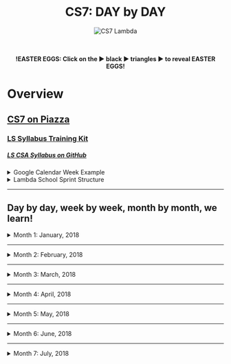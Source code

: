 <div align="center">
  <h1>CS7: DAY by DAY</h1>
  <img src="https://raw.githubusercontent.com/mixelpixel/LambdaSchoolTA/master/art/cs7lambda.png" alt="CS7 Lambda" height="200px" width="200px">
  <br><br><br>
  <p><b>!EASTER EGGS: Click on the ▶︎ black ▶︎ triangles ▶︎ to reveal EASTER EGGS!</b></p>
</div>

# Overview
## [CS7 on Piazza](https://piazza.com/class/jc6vhnh8mdl5pw)
### [LS Syllabus Training Kit](http://ls-training-kit.netlify.com/cs-master)
##### [LS CSA Syllabus on GitHub](https://github.com/LambdaSchool/LambdaCSA-Syllabus)

<details>
  <summary>Google Calendar Week Example</summary><p>

  - The CS7 Calendar is available on Google Calendars per invite.

  ![CS& Google Calendar](art/google-calendar.png)

  </p>
</details>

<details>
  <summary>Lambda School Sprint Structure</summary><p>

  - [Lambda School Sprint Structure](https://docs.google.com/spreadsheets/d/1m83sq7Td5jpJ0XQUTwN7dJKhBHvIUppyHGIQ58pVQl4/edit?usp=sharing)

  ![Lambda School Sprint Structure](art/weeklySchedule.png)

  </p>
</details>

***

## Day by day, week by week, month by month, we learn!

<details><summary>Month 1: January, 2018</summary><p>

<details><summary>Prior to my starting mid-Week 3</summary><p>

##### THIS LIST IS JUST AN EDUCATED GUESS RIGHT NOW

### Pre-Coursework
- https://github.com/LambdaSchool/Precourse (PR review???)
- https://github.com/LambdaSchool/Pre-Course-Git-Fu - Is this still issued to students?
***
### Week 1: Jan. 8 - 12
### JavaScript I - IV
- https://github.com/LambdaSchool/JavaScript-I-Mini
- https://github.com/LambdaSchool/JavaScript-I
- https://github.com/LambdaSchool/JavaScript-II-Mini
- https://github.com/LambdaSchool/JavaScript-II
- https://github.com/LambdaSchool/Sprint-Challenge--JavaScript
***
### Week 2: Jan. 16 - 19 (1/15: MLK Jr.)
### Data Structures
- https://github.com/LambdaSchool/Data-Structures-I
- https://github.com/LambdaSchool/LS-Data-Structures-I-Solution (PR review???)
- https://github.com/LambdaSchool/Data-Structures-II
- https://github.com/LambdaSchool/LS-Data-Structures-II-Solution (PR review???)
- https://github.com/LambdaSchool/Sprint-Challenge--Data-Structures
***
#### Code Challenges 1 through 10
1. [reverseString](https://piazza.com/class/jc6vhnh8mdl5pw?cid=10)
2. longestString
3. [reverseCase](https://piazza.com/class/jc6vhnh8mdl5pw?cid=14)
4. [reverseNumber](https://piazza.com/class/jc6vhnh8mdl5pw?cid=20)
5. [moneyFormat](https://piazza.com/class/jc6vhnh8mdl5pw?cid=24)
6. [stringToCamelCase](https://piazza.com/class/jc6vhnh8mdl5pw?cid=28)
7. evenOccurences
8. [romanNumerals](https://piazza.com/class/jc6vhnh8mdl5pw?cid=33)
9. [stringCompression](https://piazza.com/class/jc6vhnh8mdl5pw?cid=34)
10. collatzSequence

</p></details>

***

# Week 03: Jan. 22 - 26
## HTML/CSS and DOM Manipulation w/Ivan Mora
- https://github.com/LambdaSchool/HTML-CSS-mini
- https://github.com/LambdaSchool/LS-Web-Intro-I (???)
- https://github.com/LambdaSchool/DOM-JavaScript-mini
- https://github.com/LambdaSchool/DOM-JavaScript-mini-Solution (PR review???)
- https://github.com/LambdaSchool/Sprint-Challenge-DOM-Javascript
### Day 10: Mon, Jan. 22
#### [Code Challenge 8: Roman Numerals](https://youtu.be/Q5T0Spd69uA)
***
### Day 11: Tue, Jan. 23
#### [Code Challenge 9: String Compression](https://youtu.be/5B-3pOd7b2E)
***
### Day 12: Wed, Jan. 24
#### [Code Challenge 10: Collatz Sequence](NO_VIDEO_RECORDED)
#### [Introduction to DOM and manipulation with Vanilla JS - Lecture](https://youtu.be/X8Q1yD1wjig) w/Ivan Mora
#### [Introduction to DOM and manipulation with Vanilla JS - Q&A](https://youtu.be/iuzkSVRJEss) w/Ivan Mora
***
### Day 13: Thu, Jan. 25
#### [Code Challenge 11: Consecutive Strings](https://youtu.be/Ft_nfW8GKiQ) w/Patrick Kennedy

<details><summary>Consecutive Strings Solution</summary><p>

<img src="https://raw.githubusercontent.com/mixelpixel/LambdaSchoolTA/master/art/consolelog.png" height="200px" width="200px">

- https://piazza.com/class/jc6vhnh8mdl5pw?cid=40

```js
/*
  You are given an array of strings called arr and an integer k.
  Your task is to return the longest string consisting of k consecutive
  strings from the array.

  n being the length of the string array, if n = 0 or k > n or k <= 0 return "".
 */

function longestConsecutive(arr, k) {
  // n being the length of the string array, if n = 0 or k > n or k <= 0 return "".
  // n = arr.length
  if (arr.length === 0 || arr.length < k || k <= 0) return '';

  // return the longest string consisting of k consecutive strings from the array.
  return arr
    .map((value, index) => (
      arr.slice(index, index + k).join('')
      ))
    .reduce((longest, current) => (current.length > longest.length) ? current : longest);
}

// TEST SUITE - swEEt!
// console.log(longestConsecutive([], 1), "empty string")      // <--- '' - arr.length === 0
// console.log(longestConsecutive(["one"], 2), "empty string") // <--- '' - arr.length < k
// console.log(longestConsecutive(['something'], -1), "empty string")     // <--- '' - k <= 0

// const array = ['1', '22', '333', '55555', '4444', 'xx', '666666', 'ggg', 'q', 'kk'];
// console.log(array.length);      // <--- 10
// console.log(array.slice(3, 6)); // <--- [ '55555', '4444', 'xx' ]
// console.log(array.join(''));    // <--- 122333555554444xx666666gggqkk
// console.log(array.map((value, index) => (array.slice(index, index + 2).join('')))); // <--- ugly
// console.log(array.reduce((longest, current) => current.length > longest.length ? current : longest)); // <--- six sixes


// console.log(longestConsecutive(["zone", "abigail", "theta", "form", "libe", "zas"], 2)) // <--- "abigailtheta"
// console.log(longestConsecutive(["zone", "abigail", "theta", "antidisestablishmentarianism", "form", "libe", "zas"], 3)) // <--- abi theta anti
// console.log(longestConsecutive(["zone", "abigail", "theta", "antidisestablishmentarianism", "capybara", "form", "libe", "zas"], 3)) // <--- theta anti capy

/*
 RESOURCES: google search "MDN {method name}", W3 schools, Free Code Camp
 ARRAY METHODS
 SLICE: https://developer.mozilla.org/en-US/docs/Web/JavaScript/Reference/Global_Objects/Array/slice
 JOIN: https://developer.mozilla.org/en-US/docs/Web/JavaScript/Reference/Global_Objects/Array/join
 MAP: https://developer.mozilla.org/en-US/docs/Web/JavaScript/Reference/Global_Objects/Array/map
 REDUCE: https://developer.mozilla.org/en-US/docs/Web/JavaScript/Reference/Global_Objects/Array/Reduce
 ALSO GOOD: https://medium.freecodecamp.org/reduce-f47a7da511a9
 */
```

#### Truth Table: Inclusive Or
- If ANY one of the variables evaluates to `true`, then the entire proposition evaluates to `true`.
- There are three terms: `phi`, `psi` & `fry`.
- Each term has two possible states: `true` or `false`.
- The total number of _possible_ combination of three terms which each have two possible states is...?
- Number of ***states*** (either true or false) raised to the power of the number of ***terms*** (phi, psi & fry), i.e. 2<sup>3</sup>, or (2 \* 2 \* 2), a.k.a. *eight*:

| # | phi | psi | fry | "phi inclusive_or psi inclusive_or fry" |
|:---|:---:|:---:|:---:|:---:|
| 1) | T | T | T | True |
| 2) | T | T | F | True |
| 3) | T | F | T | True |
| 4) | T | F | F | True |
| 5) | F | T | T | True |
| 6) | F | T | F | True |
| 7) | F | F | T | True |
| 8) | F | F | F | False |

#### Exclusive Or (with only two terms)
- Just a quick explanation of the difference between exclusive and inclusive or logic.
- An _exclusive_ "or" operator evaluates to true when ONLY one of the terms (operands) is true.
- i.e. "I will have either a cheese burger, or pizza, but _not both_"

| Φ | Ψ | "Φ exclusive_or Ψ" |
|:---:|:---:|:---:|
| T | T | False |
| T | F | True |
| F | T | True |
| F | F | False |

</p></details>

#### [Introduction to DOM and manipulation with Vanilla JS - Q&A 2](https://youtu.be/qpI5z1DAiuY) w/Ivan Mora
#### [Introduction to DOM and manipulation with Vanilla JS - Q&A 3](https://youtu.be/7qi6vrzgyNE) w/Ivan Mora
***
### Day 14: Fri, Jan. 26
#### [Sprint Challenge](https://github.com/LambdaSchool/Sprint-Challenge-DOM-Javascript): DOM & Javascript
#### [Introduction to DOM and manipulation with Vanilla JS - Solution 1](VIDEO_RECORDED_NOT_POSTED) w/Ivan Mora
#### [Introduction to DOM and manipulation with Vanilla JS - Solution 2(Refactor)](https://youtu.be/LgFy3zAXK_o) w/Ivan Mora
### Sat, Jan. 27
#### [CS7 - Introduction to DOM and manipulation with Vanilla JS - Optional Review](https://youtu.be/xZfB890FWMw)


***


# Week 04: Jan. 29 - Feb. 2
## Responsive Design and CSS Pre-Processors w/Josh Knell
- https://github.com/lambdaschool/preprocessing-one
- https://github.com/LambdaSchool/Preprocessing-2
- https://github.com/LambdaSchool/responsive-web-design
- https://github.com/LambdaSchool/Sprint-Challenge--Responsive-Less
- https://codepen.io/joshlambda/pen/xYwoYe?editors=1100

##### Posted in Slack, Sunday prior: https://lambdaschoolstudents.slack.com/archives/C8ZM4HHD3/p1517169440000109

<details><summary>Setting up for LESS</summary><p>

> *Q: Why LESS and not SASS or another preprocessor?*
>
> A: Learning one will be almost identical to the other but SASS compiles on Ruby and to install Ruby for PC and MAC would have been an unwanted side effect for teaching.  You will find that the time spent in LESS will prepare you for any pre processor.
>
> *Q: I have node installed, but when I try to install LESS or run any commands I get an error: *

```bash
npm ERR! Error: EACCES: permission denied, access '/usr/local/lib/node_modules'
```

> A: This is because of where your files for the node modules on your computer are stored.  The quick fix is to simply run "sudo" in front of your commands to override the permission error.
>
> Example:

```bash
$ sudo npm install -g less
```

> This command, known as "super user do" will grant the correct permissions after you enter a password.
>
> For a more permanent fix, you can follow this guide on the npm website:
>
> https://docs.npmjs.com/getting-started/fixing-npm-permissions
>
> *Q: The pre course video talks about using jet brains IDE to further optimize my LESS build but I don't have that IDE.  What gives?*
>
> A:  Don't worry about the IDE.  That was just a helpful tip and trick.  We will be going over every detail in our guided demo.  Just get LESS installed and attempt to write a few lines of LESS so you're familiar with it.  Don't stress!

</p></details>

##### Day 1 - Preprocessors Intro
- Required: https://htmlmag.com/article/an-introduction-to-css-preprocessors-sass-less-stylus
- Documentation: http://lesscss.org/3.x/
- Install video (my version will be coming soon): https://www.youtube.com/watch?v=YQYJUeokqOY
##### Day 2 - Preprocessors Advanced
- *Read this first:* https://www.sitepoint.com/a-comprehensive-introduction-to-less-mixins/
- *After you have a decent handle on them, go try them out on your own!*
- Here are some examples to get your started:
- https://css-tricks.com/snippets/css/useful-css3-less-mixins/
- I looked for a *super short and succinct* video on LESS and this is a great review in practice:
- https://www.youtube.com/watch?v=EU1sUpPGIb4
##### Day 3 - Responsive Web Design Intro
- Reading and watching for tomorrow's Responsive Web Design (RWD) Intro
- Responsive web design tutorial - really well done: https://www.youtube.com/watch?v=BIz02qY5BRA
- W3 Schools! Seriously, good intro here :wink: https://www.w3schools.com/css/css_rwd_intro.asp
- Optional reading (recommended if you really like design): https://www.smashingmagazine.com/2017/11/comprehensive-guide-web-design/
##### Day 4 - Responsive Web Design Advanced
- Get familiar with em, rem, and px!   https://engageinteractive.co.uk/blog/em-vs-rem-vs-px
- Optional extended reading on units: https://benfrain.com/just-use-pixels/ (edited)
- Percent based Layouts: https://youtu.be/epa5QFFpGHI
- Exercise 1: https://codepen.io/bigknell/pen/eVNoVp?editors=1100
- Exercise 2: https://codepen.io/bigknell/pen/qxdgYJ?editors=1100
- ALSO:
- https://www.smashingmagazine.com/2017/11/comprehensive-guide-web-design/
- https://developer.mozilla.org/en-US/docs/Web/CSS/flex-basis
- http://jonibologna.com/flexbox-cheatsheet/
- Bootstrap example: https://codepen.io/bigknell/pen/QQbzjz?editors=1010

***

### Day 15: Mon, Jan. 29
#### [Code Challenge 12: Sum of Digits](https://youtu.be/udMpY37k7ng) w/Patrick Kennedy

<details><summary>Sum Of Digits Solutions</summary><p>

```js
/*
 * Sum Of Digits
 * Write a function called sumOfDigits that given a positive integer, returns the sum of its digits.
 * Assume all numbers will be positive.
 *
 * Input: 23  >>>function>>> Output: 5
 * Input: 496 >>>function>>> Output: 19
*/

// SOLUTION 1 - everyone loves for loops!
function sumOfDigits (num) {
  const integerStrings = ('' + num).split(''); // does the same thing as the next line
  // const integerStrings = String(num).split(''); // I find this reads better
  console.log(typeof(integerStrings)) // <--- 'object' (JA arrays are objects - Everything Is Objects!!!)

  const len = integerStrings.length;
  console.log(integerStrings);        // <--- should return an array of strings

  // declaring variables to be used in the for loop
  let i = 0,
    sum = 0;

  // For-Loop Love!
  for (i; i < len; i++) {
    sum += Number(integerStrings[i]); // <--- turns the strings into type: integers
    console.log(sum);                 // <--- sum of adding up all ints in the array of ints
  }

  return sum;
}

// SOLUTION 2 - using map() and reduce()
function sumOfDigits (num) {
  const stringIntegers = String(num).split('');
  console.log(`strInts.len: ${stringIntegers.length} & the strInts ${stringIntegers} are: ${typeof(stringIntegers[0])}`);

  const integers = stringIntegers.map(num => Number(num));
  console.log(`integers: ${integers} are: ${typeof(integers[0])}`);

  const sum = integers.reduce((sum, n) => sum + n, 0);
  return sum;
}

// CS1 MODEL SOLUTION - w/dot chaining
function sumOfDigits(num) {
  const digits = (String(num)).split('')
    .map(num => parseInt(num))
    .reduce((sum, n) => sum + n);
  return digits;
}

// MODEL SOLUTION - just return it!
function sumOfDigits(num) {
  return (String(num)).split('')
    .map(num => parseInt(num))
    .reduce((sum, n) => sum + n);
}

/* eslint no-console: 0 */
// TEST SUITE
const x = 12345;
console.log(sumOfDigits(x));           // ~~~> 15
console.log(sumOfDigits(23));          // ~~~> 5
console.log(sumOfDigits(496));         // ~~~> 19
console.log(typeof(sumOfDigits(496))); // ~~~> number
console.log(typeof(Number(x)));        // <--- number
console.log(typeof(String(x)));        // <--- string
console.log(typeof(parseInt(x)));      // <--- number
console.log(String(x).split(''));      // <--- [ '1', '2', '3', '4', '5' ]
```

</p></details>

#### [CSS Preprocessor Intro](https://youtu.be/YlYTye2UOzg) w/Josh Knell
#### [CSS Preprocessor Intro Q&A](https://youtu.be/5uffIhKvPUo) w/Josh Knell
***
### Day 16: Tue, Jan. 30
#### [Code Challenge 13: Common Elements](https://youtu.be/somn1VHvFCc) w/Satish Vattikuti
#### [CSS Preprocessor 2](https://youtu.be/GwIEh4R8AUY) w/Josh Knell
#### [CSS Preprocessor 2 Q&A](https://youtu.be/shXMYNQtg48) w/Josh Knell
***
### Day 17: Wed, Jan. 31
#### [Code Challenge 14: Bubble Sort](https://youtu.be/mHSBT-yVAx0) w/Satish Vattikuti
#### [Responsive Web Design: Guided Demo](https://youtu.be/jnI2m_9YQio) w/Josh Knell
#### [Responsive Web Design: Q&A](https://youtu.be/Q8lftdFxLTg) w/Josh Knell
***
### Day 18: Thu, Feb. 1
#### [Code Challenge 15: Sort Strings](https://youtu.be/kNyaYGp2enY) w/Satish Vattikuti
#### [Responsive Web Design - Percent Based Layout](https://youtu.be/epa5QFFpGHI) w/Josh Knell
#### [Responsive Web Design II: Guided Demo](https://youtu.be/XDO7yc7aAFc) w/Josh Knell
#### [Responsive Web Design II: Q&A](https://youtu.be/29colSG9nxg) w/Josh Knell
***
### Day 19: Fri, Feb. 2
#### [Sprint Challenge Repository on GitHub](https://github.com/LambdaSchool/Sprint-Challenge--Responsive-Less): Responsive LESS
#### [Brown Bag: CS2 Capstone Demo](https://youtu.be/ArzxiheN1_c) w/CS2
#### [Responsive Web & LESS Sprint Challenge Solution](https://youtu.be/lTx5muhNJRg) w/Josh Knell
#### [Intro to Slack command: `/question`](https://youtu.be/sFWZ5dGQebI) w/Patrick Kennedy

</p></details>


***


<details><summary>Month 2: February, 2018</summary><p>

# Week 05: Mon. Feb 5 - 9
## React 1 w/Luis Hernandez
- [React I Pre-Class Video](https://youtu.be/Ty9DTVIaATY) w/Sean Chen 46 min
- https://reactjs.org/docs/thinking-in-react.html
### Week 05 assignments
- https://github.com/LambdaSchool/React-I-Mini-Sprint
- https://github.com/LambdaSchool/React-I
- https://github.com/LambdaSchool/React-II
- https://github.com/LambdaSchool/Sprint-Challenge---React

### Day 20: Mon, Feb. 5
#### [Code Challenge 16: To Binary String](https://youtu.be/zxdU1Fsctko) w/Patrick Kennedy
- solution: https://piazza.com/class/jc6vhnh8mdl5pw?cid=67
#### [Guided Demo Part 1 - First steps with React and create-react-app](https://youtu.be/7JCUqSMlh_U) w/Luis Hernandez
#### [Git windows installation adding Unix tools to Command Prompt](https://youtu.be/WydxMKxsrWk) w/Luis Hernandez
#### [Q and A, class components and introduction to state](https://youtu.be/9Gt5M2tacoM) w/Luis Hernandez
***
### Day 21: Tue, Feb. 6
#### [Code Challenge 17: Prime List](https://youtu.be/S-rgjmPfyD4) w/Satish Vattikuti
#### [Guided Demo Part 2 - Add and Remove examples](https://youtu.be/5NCAA5rZlws) w/Luis Hernandez
#### [Q and A Part 2 - review of core concepts and relative path navigation](https://youtu.be/cJ9aKBC0NNg) w/Luis Hernandez
***
### Day 22: Wed, Feb. 7
#### [Code Challenge 18: Days Between](VIDEO_RECORDED_NOT_POSTED) w/Manisha Lal
#### [Guided Demo Part 3 - Styling React Components](https://youtu.be/ZxP6WMnJx_U) w/Luis Hernandez
#### [How to create a GitHub repository and connect it to an application built with create-react-app](https://youtu.be/-S6QuT-rJSU) w/Luis Hernandez
#### [Q and A Part 3](https://youtu.be/UpCKoUL7Mk8) w/Luis Hernandez
***
### Day 23: Thu, Feb. 8
#### [Code Challenge 19: Expanded Numbers](VIDEO_RECORDED_NOT_POSTED) w/Tyge Johnson
#### [Guided Demo Part 4 - PropTypes, defaultProps and Lifecyle hooks](https://youtu.be/SoCpqurJZHQ) w/Luis Hernandez
#### [Q and A Part 4 - Review from Scratch](https://youtu.be/5HXrNoYRfyA) w/Luis Hernandez
***
### Day 24: Fri, Feb. 9
#### [Sprint Challenge Repository on GitHub](https://github.com/LambdaSchool/Sprint-Challenge---React): React
#### [Brown Bag](https://youtu.be/Dc5aZB28nfY) w/Adam Nash: Personal Finance for Engineers
- https://www.slideshare.net/adamnash/personal-finance-for-engineers-lambda-school-2018/
#### [Sprint Challenge Review](https://youtu.be/LlcSC9Oax9I) w/Luis Hernandez


***


# Week 06: Feb. 12 - 16
## React 2 w/???
### Week 06 assignments
- GitHub Repositories
### Day 25: Mon, Feb. 12
#### [Code Challenge ##: CODE_CHALLENGE](VIDEO_RECORDED_NOT_POSTED) w/SPEAKER
#### [LECTURE](VIDEO_RECORDED_NOT_POSTED) w/SPEAKER
#### [LECTURE](VIDEO_RECORDED_NOT_POSTED) w/SPEAKER
***
### Day 26: Tue, Feb. 13
#### [Code Challenge ##: CODE_CHALLENGE](VIDEO_RECORDED_NOT_POSTED) w/SPEAKER
#### [LECTURE](VIDEO_RECORDED_NOT_POSTED) w/SPEAKER
#### [LECTURE](VIDEO_RECORDED_NOT_POSTED) w/SPEAKER
***
### Day 27: Wed, Feb. 14
#### [Code Challenge ##: CODE_CHALLENGE](VIDEO_RECORDED_NOT_POSTED) w/SPEAKER
#### [LECTURE](VIDEO_RECORDED_NOT_POSTED) w/SPEAKER
#### [LECTURE](VIDEO_RECORDED_NOT_POSTED) w/SPEAKER
***
### Day 28: Thu, Feb. 15
#### [Code Challenge ##: CODE_CHALLENGE](VIDEO_RECORDED_NOT_POSTED) w/SPEAKER
#### [LECTURE](VIDEO_RECORDED_NOT_POSTED) w/SPEAKER
#### [LECTURE](VIDEO_RECORDED_NOT_POSTED) w/SPEAKER
***
### Day 29: Fri, Feb. 16
#### [Sprint Challenge Repository on GitHub](https://github.com/LambdaSchool/NEW_SPRINT_CHALLENGE) NEW_SPRINT_CHALLENGE
#### [Brown Bag](LINK) w/SPEAKER: TOPIC
#### [Sprint Challenge Review](VIDEO_RECORDED_NOT_POSTED) w/SPEAKER


***


# Week ##: Mon. ## - ##
## WEEKLY_SUBJECT
- GitHub Repositories
### Day ##: Mon, Mon. ##
#### [Code Challenge ##: CODE_CHALLENGE](VIDEO_RECORDED_NOT_POSTED) w/SPEAKER
#### [LECTURE](VIDEO_RECORDED_NOT_POSTED) w/SPEAKER
#### [LECTURE](VIDEO_RECORDED_NOT_POSTED) w/SPEAKER
***
### Day ##: Tue, Mon. ##
#### [Code Challenge ##: CODE_CHALLENGE](VIDEO_RECORDED_NOT_POSTED) w/SPEAKER
#### [LECTURE](VIDEO_RECORDED_NOT_POSTED) w/SPEAKER
#### [LECTURE](VIDEO_RECORDED_NOT_POSTED) w/SPEAKER
***
### Day ##: Wed, Mon. ##
#### [Code Challenge ##: CODE_CHALLENGE](VIDEO_RECORDED_NOT_POSTED) w/SPEAKER
#### [LECTURE](VIDEO_RECORDED_NOT_POSTED) w/SPEAKER
#### [LECTURE](VIDEO_RECORDED_NOT_POSTED) w/SPEAKER
***
### Day ##: Thu, Mon. ##
#### [Code Challenge ##: CODE_CHALLENGE](VIDEO_RECORDED_NOT_POSTED) w/SPEAKER
#### [LECTURE](VIDEO_RECORDED_NOT_POSTED) w/SPEAKER
#### [LECTURE](VIDEO_RECORDED_NOT_POSTED) w/SPEAKER
***
### Day ##: Fri, Mon. ##
#### [Sprint Challenge Repository on GitHub](https://github.com/LambdaSchool/NEW_SPRINT_CHALLENGE) NEW_SPRINT_CHALLENGE
#### [Brown Bag](LINK) w/SPEAKER: TOPIC
#### [Sprint Challenge Review](VIDEO_RECORDED_NOT_POSTED) w/SPEAKER


***


# Week ##: Mon. ## - ##
## WEEKLY_SUBJECT
- GitHub Repositories
### Day ##: Mon, Mon. ##
#### [Code Challenge ##: CODE_CHALLENGE](VIDEO_RECORDED_NOT_POSTED) w/SPEAKER
#### [LECTURE](VIDEO_RECORDED_NOT_POSTED) w/SPEAKER
#### [LECTURE](VIDEO_RECORDED_NOT_POSTED) w/SPEAKER
***
### Day ##: Tue, Mon. ##
#### [Code Challenge ##: CODE_CHALLENGE](VIDEO_RECORDED_NOT_POSTED) w/SPEAKER
#### [LECTURE](VIDEO_RECORDED_NOT_POSTED) w/SPEAKER
#### [LECTURE](VIDEO_RECORDED_NOT_POSTED) w/SPEAKER
***
### Day ##: Wed, Mon. ##
#### [Code Challenge ##: CODE_CHALLENGE](VIDEO_RECORDED_NOT_POSTED) w/SPEAKER
#### [LECTURE](VIDEO_RECORDED_NOT_POSTED) w/SPEAKER
#### [LECTURE](VIDEO_RECORDED_NOT_POSTED) w/SPEAKER
***
### Day ##: Thu, Mon. ##
#### [Code Challenge ##: CODE_CHALLENGE](VIDEO_RECORDED_NOT_POSTED) w/SPEAKER
#### [LECTURE](VIDEO_RECORDED_NOT_POSTED) w/SPEAKER
#### [LECTURE](VIDEO_RECORDED_NOT_POSTED) w/SPEAKER
***
### Day ##: Fri, Mon. ##
#### [Sprint Challenge Repository on GitHub](https://github.com/LambdaSchool/NEW_SPRINT_CHALLENGE) NEW_SPRINT_CHALLENGE
#### [Brown Bag](LINK) w/SPEAKER: TOPIC
#### [Sprint Challenge Review](VIDEO_RECORDED_NOT_POSTED) w/SPEAKER

</p></details>


***


<details><summary>Month 3: March, 2018</summary><p>

# Week ##: Mon. ## - ##
## WEEKLY_SUBJECT
- GitHub Repositories
### Day ##: Mon, Mon. ##
#### [Code Challenge ##: CODE_CHALLENGE](VIDEO_RECORDED_NOT_POSTED) w/SPEAKER
#### [LECTURE](VIDEO_RECORDED_NOT_POSTED) w/SPEAKER
#### [LECTURE](VIDEO_RECORDED_NOT_POSTED) w/SPEAKER
***
### Day ##: Tue, Mon. ##
#### [Code Challenge ##: CODE_CHALLENGE](VIDEO_RECORDED_NOT_POSTED) w/SPEAKER
#### [LECTURE](VIDEO_RECORDED_NOT_POSTED) w/SPEAKER
#### [LECTURE](VIDEO_RECORDED_NOT_POSTED) w/SPEAKER
***
### Day ##: Wed, Mon. ##
#### [Code Challenge ##: CODE_CHALLENGE](VIDEO_RECORDED_NOT_POSTED) w/SPEAKER
#### [LECTURE](VIDEO_RECORDED_NOT_POSTED) w/SPEAKER
#### [LECTURE](VIDEO_RECORDED_NOT_POSTED) w/SPEAKER
***
### Day ##: Thu, Mon. ##
#### [Code Challenge ##: CODE_CHALLENGE](VIDEO_RECORDED_NOT_POSTED) w/SPEAKER
#### [LECTURE](VIDEO_RECORDED_NOT_POSTED) w/SPEAKER
#### [LECTURE](VIDEO_RECORDED_NOT_POSTED) w/SPEAKER
***
### Day ##: Fri, Mon. ##
#### [Sprint Challenge Repository on GitHub](https://github.com/LambdaSchool/NEW_SPRINT_CHALLENGE) NEW_SPRINT_CHALLENGE
#### [Brown Bag](LINK) w/SPEAKER: TOPIC
#### [Sprint Challenge Review](VIDEO_RECORDED_NOT_POSTED) w/SPEAKER


***


# Week ##: Mon. ## - ##
## WEEKLY_SUBJECT
- GitHub Repositories
### Day ##: Mon, Mon. ##
#### [Code Challenge ##: CODE_CHALLENGE](VIDEO_RECORDED_NOT_POSTED) w/SPEAKER
#### [LECTURE](VIDEO_RECORDED_NOT_POSTED) w/SPEAKER
#### [LECTURE](VIDEO_RECORDED_NOT_POSTED) w/SPEAKER
***
### Day ##: Tue, Mon. ##
#### [Code Challenge ##: CODE_CHALLENGE](VIDEO_RECORDED_NOT_POSTED) w/SPEAKER
#### [LECTURE](VIDEO_RECORDED_NOT_POSTED) w/SPEAKER
#### [LECTURE](VIDEO_RECORDED_NOT_POSTED) w/SPEAKER
***
### Day ##: Wed, Mon. ##
#### [Code Challenge ##: CODE_CHALLENGE](VIDEO_RECORDED_NOT_POSTED) w/SPEAKER
#### [LECTURE](VIDEO_RECORDED_NOT_POSTED) w/SPEAKER
#### [LECTURE](VIDEO_RECORDED_NOT_POSTED) w/SPEAKER
***
### Day ##: Thu, Mon. ##
#### [Code Challenge ##: CODE_CHALLENGE](VIDEO_RECORDED_NOT_POSTED) w/SPEAKER
#### [LECTURE](VIDEO_RECORDED_NOT_POSTED) w/SPEAKER
#### [LECTURE](VIDEO_RECORDED_NOT_POSTED) w/SPEAKER
***
### Day ##: Fri, Mon. ##
#### [Sprint Challenge Repository on GitHub](https://github.com/LambdaSchool/NEW_SPRINT_CHALLENGE) NEW_SPRINT_CHALLENGE
#### [Brown Bag](LINK) w/SPEAKER: TOPIC
#### [Sprint Challenge Review](VIDEO_RECORDED_NOT_POSTED) w/SPEAKER


***


# Week ##: Mon. ## - ##
## WEEKLY_SUBJECT
- GitHub Repositories
### Day ##: Mon, Mon. ##
#### [Code Challenge ##: CODE_CHALLENGE](VIDEO_RECORDED_NOT_POSTED) w/SPEAKER
#### [LECTURE](VIDEO_RECORDED_NOT_POSTED) w/SPEAKER
#### [LECTURE](VIDEO_RECORDED_NOT_POSTED) w/SPEAKER
***
### Day ##: Tue, Mon. ##
#### [Code Challenge ##: CODE_CHALLENGE](VIDEO_RECORDED_NOT_POSTED) w/SPEAKER
#### [LECTURE](VIDEO_RECORDED_NOT_POSTED) w/SPEAKER
#### [LECTURE](VIDEO_RECORDED_NOT_POSTED) w/SPEAKER
***
### Day ##: Wed, Mon. ##
#### [Code Challenge ##: CODE_CHALLENGE](VIDEO_RECORDED_NOT_POSTED) w/SPEAKER
#### [LECTURE](VIDEO_RECORDED_NOT_POSTED) w/SPEAKER
#### [LECTURE](VIDEO_RECORDED_NOT_POSTED) w/SPEAKER
***
### Day ##: Thu, Mon. ##
#### [Code Challenge ##: CODE_CHALLENGE](VIDEO_RECORDED_NOT_POSTED) w/SPEAKER
#### [LECTURE](VIDEO_RECORDED_NOT_POSTED) w/SPEAKER
#### [LECTURE](VIDEO_RECORDED_NOT_POSTED) w/SPEAKER
***
### Day ##: Fri, Mon. ##
#### [Sprint Challenge Repository on GitHub](https://github.com/LambdaSchool/NEW_SPRINT_CHALLENGE) NEW_SPRINT_CHALLENGE
#### [Brown Bag](LINK) w/SPEAKER: TOPIC
#### [Sprint Challenge Review](VIDEO_RECORDED_NOT_POSTED) w/SPEAKER


***


# Week ##: Mon. ## - ##
## WEEKLY_SUBJECT
- GitHub Repositories
### Day ##: Mon, Mon. ##
#### [Code Challenge ##: CODE_CHALLENGE](VIDEO_RECORDED_NOT_POSTED) w/SPEAKER
#### [LECTURE](VIDEO_RECORDED_NOT_POSTED) w/SPEAKER
#### [LECTURE](VIDEO_RECORDED_NOT_POSTED) w/SPEAKER
***
### Day ##: Tue, Mon. ##
#### [Code Challenge ##: CODE_CHALLENGE](VIDEO_RECORDED_NOT_POSTED) w/SPEAKER
#### [LECTURE](VIDEO_RECORDED_NOT_POSTED) w/SPEAKER
#### [LECTURE](VIDEO_RECORDED_NOT_POSTED) w/SPEAKER
***
### Day ##: Wed, Mon. ##
#### [Code Challenge ##: CODE_CHALLENGE](VIDEO_RECORDED_NOT_POSTED) w/SPEAKER
#### [LECTURE](VIDEO_RECORDED_NOT_POSTED) w/SPEAKER
#### [LECTURE](VIDEO_RECORDED_NOT_POSTED) w/SPEAKER
***
### Day ##: Thu, Mon. ##
#### [Code Challenge ##: CODE_CHALLENGE](VIDEO_RECORDED_NOT_POSTED) w/SPEAKER
#### [LECTURE](VIDEO_RECORDED_NOT_POSTED) w/SPEAKER
#### [LECTURE](VIDEO_RECORDED_NOT_POSTED) w/SPEAKER
***
### Day ##: Fri, Mon. ##
#### [Sprint Challenge Repository on GitHub](https://github.com/LambdaSchool/NEW_SPRINT_CHALLENGE) NEW_SPRINT_CHALLENGE
#### [Brown Bag](LINK) w/SPEAKER: TOPIC
#### [Sprint Challenge Review](VIDEO_RECORDED_NOT_POSTED) w/SPEAKER

</p></details>

***

<details><summary>Month 4: April, 2018</summary><p>

# Week ##: Mon. ## - ##
## WEEKLY_SUBJECT
- GitHub Repositories
### Day ##: Mon, Mon. ##
#### [Code Challenge ##: CODE_CHALLENGE](VIDEO_RECORDED_NOT_POSTED) w/SPEAKER
#### [LECTURE](VIDEO_RECORDED_NOT_POSTED) w/SPEAKER
#### [LECTURE](VIDEO_RECORDED_NOT_POSTED) w/SPEAKER
***
### Day ##: Tue, Mon. ##
#### [Code Challenge ##: CODE_CHALLENGE](VIDEO_RECORDED_NOT_POSTED) w/SPEAKER
#### [LECTURE](VIDEO_RECORDED_NOT_POSTED) w/SPEAKER
#### [LECTURE](VIDEO_RECORDED_NOT_POSTED) w/SPEAKER
***
### Day ##: Wed, Mon. ##
#### [Code Challenge ##: CODE_CHALLENGE](VIDEO_RECORDED_NOT_POSTED) w/SPEAKER
#### [LECTURE](VIDEO_RECORDED_NOT_POSTED) w/SPEAKER
#### [LECTURE](VIDEO_RECORDED_NOT_POSTED) w/SPEAKER
***
### Day ##: Thu, Mon. ##
#### [Code Challenge ##: CODE_CHALLENGE](VIDEO_RECORDED_NOT_POSTED) w/SPEAKER
#### [LECTURE](VIDEO_RECORDED_NOT_POSTED) w/SPEAKER
#### [LECTURE](VIDEO_RECORDED_NOT_POSTED) w/SPEAKER
***
### Day ##: Fri, Mon. ##
#### [Sprint Challenge Repository on GitHub](https://github.com/LambdaSchool/NEW_SPRINT_CHALLENGE) NEW_SPRINT_CHALLENGE
#### [Brown Bag](LINK) w/SPEAKER: TOPIC
#### [Sprint Challenge Review](VIDEO_RECORDED_NOT_POSTED) w/SPEAKER


***


# Week ##: Mon. ## - ##
## WEEKLY_SUBJECT
- GitHub Repositories
### Day ##: Mon, Mon. ##
#### [Code Challenge ##: CODE_CHALLENGE](VIDEO_RECORDED_NOT_POSTED) w/SPEAKER
#### [LECTURE](VIDEO_RECORDED_NOT_POSTED) w/SPEAKER
#### [LECTURE](VIDEO_RECORDED_NOT_POSTED) w/SPEAKER
***
### Day ##: Tue, Mon. ##
#### [Code Challenge ##: CODE_CHALLENGE](VIDEO_RECORDED_NOT_POSTED) w/SPEAKER
#### [LECTURE](VIDEO_RECORDED_NOT_POSTED) w/SPEAKER
#### [LECTURE](VIDEO_RECORDED_NOT_POSTED) w/SPEAKER
***
### Day ##: Wed, Mon. ##
#### [Code Challenge ##: CODE_CHALLENGE](VIDEO_RECORDED_NOT_POSTED) w/SPEAKER
#### [LECTURE](VIDEO_RECORDED_NOT_POSTED) w/SPEAKER
#### [LECTURE](VIDEO_RECORDED_NOT_POSTED) w/SPEAKER
***
### Day ##: Thu, Mon. ##
#### [Code Challenge ##: CODE_CHALLENGE](VIDEO_RECORDED_NOT_POSTED) w/SPEAKER
#### [LECTURE](VIDEO_RECORDED_NOT_POSTED) w/SPEAKER
#### [LECTURE](VIDEO_RECORDED_NOT_POSTED) w/SPEAKER
***
### Day ##: Fri, Mon. ##
#### [Sprint Challenge Repository on GitHub](https://github.com/LambdaSchool/NEW_SPRINT_CHALLENGE) NEW_SPRINT_CHALLENGE
#### [Brown Bag](LINK) w/SPEAKER: TOPIC
#### [Sprint Challenge Review](VIDEO_RECORDED_NOT_POSTED) w/SPEAKER


***


# Week ##: Mon. ## - ##
## WEEKLY_SUBJECT
- GitHub Repositories
### Day ##: Mon, Mon. ##
#### [Code Challenge ##: CODE_CHALLENGE](VIDEO_RECORDED_NOT_POSTED) w/SPEAKER
#### [LECTURE](VIDEO_RECORDED_NOT_POSTED) w/SPEAKER
#### [LECTURE](VIDEO_RECORDED_NOT_POSTED) w/SPEAKER
***
### Day ##: Tue, Mon. ##
#### [Code Challenge ##: CODE_CHALLENGE](VIDEO_RECORDED_NOT_POSTED) w/SPEAKER
#### [LECTURE](VIDEO_RECORDED_NOT_POSTED) w/SPEAKER
#### [LECTURE](VIDEO_RECORDED_NOT_POSTED) w/SPEAKER
***
### Day ##: Wed, Mon. ##
#### [Code Challenge ##: CODE_CHALLENGE](VIDEO_RECORDED_NOT_POSTED) w/SPEAKER
#### [LECTURE](VIDEO_RECORDED_NOT_POSTED) w/SPEAKER
#### [LECTURE](VIDEO_RECORDED_NOT_POSTED) w/SPEAKER
***
### Day ##: Thu, Mon. ##
#### [Code Challenge ##: CODE_CHALLENGE](VIDEO_RECORDED_NOT_POSTED) w/SPEAKER
#### [LECTURE](VIDEO_RECORDED_NOT_POSTED) w/SPEAKER
#### [LECTURE](VIDEO_RECORDED_NOT_POSTED) w/SPEAKER
***
### Day ##: Fri, Mon. ##
#### [Sprint Challenge Repository on GitHub](https://github.com/LambdaSchool/NEW_SPRINT_CHALLENGE) NEW_SPRINT_CHALLENGE
#### [Brown Bag](LINK) w/SPEAKER: TOPIC
#### [Sprint Challenge Review](VIDEO_RECORDED_NOT_POSTED) w/SPEAKER


***


# Week ##: Mon. ## - ##
## WEEKLY_SUBJECT
- GitHub Repositories
### Day ##: Mon, Mon. ##
#### [Code Challenge ##: CODE_CHALLENGE](VIDEO_RECORDED_NOT_POSTED) w/SPEAKER
#### [LECTURE](VIDEO_RECORDED_NOT_POSTED) w/SPEAKER
#### [LECTURE](VIDEO_RECORDED_NOT_POSTED) w/SPEAKER
***
### Day ##: Tue, Mon. ##
#### [Code Challenge ##: CODE_CHALLENGE](VIDEO_RECORDED_NOT_POSTED) w/SPEAKER
#### [LECTURE](VIDEO_RECORDED_NOT_POSTED) w/SPEAKER
#### [LECTURE](VIDEO_RECORDED_NOT_POSTED) w/SPEAKER
***
### Day ##: Wed, Mon. ##
#### [Code Challenge ##: CODE_CHALLENGE](VIDEO_RECORDED_NOT_POSTED) w/SPEAKER
#### [LECTURE](VIDEO_RECORDED_NOT_POSTED) w/SPEAKER
#### [LECTURE](VIDEO_RECORDED_NOT_POSTED) w/SPEAKER
***
### Day ##: Thu, Mon. ##
#### [Code Challenge ##: CODE_CHALLENGE](VIDEO_RECORDED_NOT_POSTED) w/SPEAKER
#### [LECTURE](VIDEO_RECORDED_NOT_POSTED) w/SPEAKER
#### [LECTURE](VIDEO_RECORDED_NOT_POSTED) w/SPEAKER
***
### Day ##: Fri, Mon. ##
#### [Sprint Challenge Repository on GitHub](https://github.com/LambdaSchool/NEW_SPRINT_CHALLENGE) NEW_SPRINT_CHALLENGE
#### [Brown Bag](LINK) w/SPEAKER: TOPIC
#### [Sprint Challenge Review](VIDEO_RECORDED_NOT_POSTED) w/SPEAKER

</p></details>

***

<details><summary>Month 5: May, 2018</summary><p>

# Week ##: Mon. ## - ##
## WEEKLY_SUBJECT
- GitHub Repositories
### Day ##: Mon, Mon. ##
#### [Code Challenge ##: CODE_CHALLENGE](VIDEO_RECORDED_NOT_POSTED) w/SPEAKER
#### [LECTURE](VIDEO_RECORDED_NOT_POSTED) w/SPEAKER
#### [LECTURE](VIDEO_RECORDED_NOT_POSTED) w/SPEAKER
***
### Day ##: Tue, Mon. ##
#### [Code Challenge ##: CODE_CHALLENGE](VIDEO_RECORDED_NOT_POSTED) w/SPEAKER
#### [LECTURE](VIDEO_RECORDED_NOT_POSTED) w/SPEAKER
#### [LECTURE](VIDEO_RECORDED_NOT_POSTED) w/SPEAKER
***
### Day ##: Wed, Mon. ##
#### [Code Challenge ##: CODE_CHALLENGE](VIDEO_RECORDED_NOT_POSTED) w/SPEAKER
#### [LECTURE](VIDEO_RECORDED_NOT_POSTED) w/SPEAKER
#### [LECTURE](VIDEO_RECORDED_NOT_POSTED) w/SPEAKER
***
### Day ##: Thu, Mon. ##
#### [Code Challenge ##: CODE_CHALLENGE](VIDEO_RECORDED_NOT_POSTED) w/SPEAKER
#### [LECTURE](VIDEO_RECORDED_NOT_POSTED) w/SPEAKER
#### [LECTURE](VIDEO_RECORDED_NOT_POSTED) w/SPEAKER
***
### Day ##: Fri, Mon. ##
#### [Sprint Challenge Repository on GitHub](https://github.com/LambdaSchool/NEW_SPRINT_CHALLENGE) NEW_SPRINT_CHALLENGE
#### [Brown Bag](LINK) w/SPEAKER: TOPIC
#### [Sprint Challenge Review](VIDEO_RECORDED_NOT_POSTED) w/SPEAKER


***


# Week ##: Mon. ## - ##
## WEEKLY_SUBJECT
- GitHub Repositories
### Day ##: Mon, Mon. ##
#### [Code Challenge ##: CODE_CHALLENGE](VIDEO_RECORDED_NOT_POSTED) w/SPEAKER
#### [LECTURE](VIDEO_RECORDED_NOT_POSTED) w/SPEAKER
#### [LECTURE](VIDEO_RECORDED_NOT_POSTED) w/SPEAKER
***
### Day ##: Tue, Mon. ##
#### [Code Challenge ##: CODE_CHALLENGE](VIDEO_RECORDED_NOT_POSTED) w/SPEAKER
#### [LECTURE](VIDEO_RECORDED_NOT_POSTED) w/SPEAKER
#### [LECTURE](VIDEO_RECORDED_NOT_POSTED) w/SPEAKER
***
### Day ##: Wed, Mon. ##
#### [Code Challenge ##: CODE_CHALLENGE](VIDEO_RECORDED_NOT_POSTED) w/SPEAKER
#### [LECTURE](VIDEO_RECORDED_NOT_POSTED) w/SPEAKER
#### [LECTURE](VIDEO_RECORDED_NOT_POSTED) w/SPEAKER
***
### Day ##: Thu, Mon. ##
#### [Code Challenge ##: CODE_CHALLENGE](VIDEO_RECORDED_NOT_POSTED) w/SPEAKER
#### [LECTURE](VIDEO_RECORDED_NOT_POSTED) w/SPEAKER
#### [LECTURE](VIDEO_RECORDED_NOT_POSTED) w/SPEAKER
***
### Day ##: Fri, Mon. ##
#### [Sprint Challenge Repository on GitHub](https://github.com/LambdaSchool/NEW_SPRINT_CHALLENGE) NEW_SPRINT_CHALLENGE
#### [Brown Bag](LINK) w/SPEAKER: TOPIC
#### [Sprint Challenge Review](VIDEO_RECORDED_NOT_POSTED) w/SPEAKER


***


# Week ##: Mon. ## - ##
## WEEKLY_SUBJECT
- GitHub Repositories
### Day ##: Mon, Mon. ##
#### [Code Challenge ##: CODE_CHALLENGE](VIDEO_RECORDED_NOT_POSTED) w/SPEAKER
#### [LECTURE](VIDEO_RECORDED_NOT_POSTED) w/SPEAKER
#### [LECTURE](VIDEO_RECORDED_NOT_POSTED) w/SPEAKER
***
### Day ##: Tue, Mon. ##
#### [Code Challenge ##: CODE_CHALLENGE](VIDEO_RECORDED_NOT_POSTED) w/SPEAKER
#### [LECTURE](VIDEO_RECORDED_NOT_POSTED) w/SPEAKER
#### [LECTURE](VIDEO_RECORDED_NOT_POSTED) w/SPEAKER
***
### Day ##: Wed, Mon. ##
#### [Code Challenge ##: CODE_CHALLENGE](VIDEO_RECORDED_NOT_POSTED) w/SPEAKER
#### [LECTURE](VIDEO_RECORDED_NOT_POSTED) w/SPEAKER
#### [LECTURE](VIDEO_RECORDED_NOT_POSTED) w/SPEAKER
***
### Day ##: Thu, Mon. ##
#### [Code Challenge ##: CODE_CHALLENGE](VIDEO_RECORDED_NOT_POSTED) w/SPEAKER
#### [LECTURE](VIDEO_RECORDED_NOT_POSTED) w/SPEAKER
#### [LECTURE](VIDEO_RECORDED_NOT_POSTED) w/SPEAKER
***
### Day ##: Fri, Mon. ##
#### [Sprint Challenge Repository on GitHub](https://github.com/LambdaSchool/NEW_SPRINT_CHALLENGE) NEW_SPRINT_CHALLENGE
#### [Brown Bag](LINK) w/SPEAKER: TOPIC
#### [Sprint Challenge Review](VIDEO_RECORDED_NOT_POSTED) w/SPEAKER


***


# Week ##: Mon. ## - ##
## WEEKLY_SUBJECT
- GitHub Repositories
### Day ##: Mon, Mon. ##
#### [Code Challenge ##: CODE_CHALLENGE](VIDEO_RECORDED_NOT_POSTED) w/SPEAKER
#### [LECTURE](VIDEO_RECORDED_NOT_POSTED) w/SPEAKER
#### [LECTURE](VIDEO_RECORDED_NOT_POSTED) w/SPEAKER
***
### Day ##: Tue, Mon. ##
#### [Code Challenge ##: CODE_CHALLENGE](VIDEO_RECORDED_NOT_POSTED) w/SPEAKER
#### [LECTURE](VIDEO_RECORDED_NOT_POSTED) w/SPEAKER
#### [LECTURE](VIDEO_RECORDED_NOT_POSTED) w/SPEAKER
***
### Day ##: Wed, Mon. ##
#### [Code Challenge ##: CODE_CHALLENGE](VIDEO_RECORDED_NOT_POSTED) w/SPEAKER
#### [LECTURE](VIDEO_RECORDED_NOT_POSTED) w/SPEAKER
#### [LECTURE](VIDEO_RECORDED_NOT_POSTED) w/SPEAKER
***
### Day ##: Thu, Mon. ##
#### [Code Challenge ##: CODE_CHALLENGE](VIDEO_RECORDED_NOT_POSTED) w/SPEAKER
#### [LECTURE](VIDEO_RECORDED_NOT_POSTED) w/SPEAKER
#### [LECTURE](VIDEO_RECORDED_NOT_POSTED) w/SPEAKER
***
### Day ##: Fri, Mon. ##
#### [Sprint Challenge Repository on GitHub](https://github.com/LambdaSchool/NEW_SPRINT_CHALLENGE) NEW_SPRINT_CHALLENGE
#### [Brown Bag](LINK) w/SPEAKER: TOPIC
#### [Sprint Challenge Review](VIDEO_RECORDED_NOT_POSTED) w/SPEAKER

</p></details>

***

<details><summary>Month 6: June, 2018</summary><p>

# Week ##: Mon. ## - ##
## WEEKLY_SUBJECT
- GitHub Repositories
### Day ##: Mon, Mon. ##
#### [Code Challenge ##: CODE_CHALLENGE](VIDEO_RECORDED_NOT_POSTED) w/SPEAKER
#### [LECTURE](VIDEO_RECORDED_NOT_POSTED) w/SPEAKER
#### [LECTURE](VIDEO_RECORDED_NOT_POSTED) w/SPEAKER
***
### Day ##: Tue, Mon. ##
#### [Code Challenge ##: CODE_CHALLENGE](VIDEO_RECORDED_NOT_POSTED) w/SPEAKER
#### [LECTURE](VIDEO_RECORDED_NOT_POSTED) w/SPEAKER
#### [LECTURE](VIDEO_RECORDED_NOT_POSTED) w/SPEAKER
***
### Day ##: Wed, Mon. ##
#### [Code Challenge ##: CODE_CHALLENGE](VIDEO_RECORDED_NOT_POSTED) w/SPEAKER
#### [LECTURE](VIDEO_RECORDED_NOT_POSTED) w/SPEAKER
#### [LECTURE](VIDEO_RECORDED_NOT_POSTED) w/SPEAKER
***
### Day ##: Thu, Mon. ##
#### [Code Challenge ##: CODE_CHALLENGE](VIDEO_RECORDED_NOT_POSTED) w/SPEAKER
#### [LECTURE](VIDEO_RECORDED_NOT_POSTED) w/SPEAKER
#### [LECTURE](VIDEO_RECORDED_NOT_POSTED) w/SPEAKER
***
### Day ##: Fri, Mon. ##
#### [Sprint Challenge Repository on GitHub](https://github.com/LambdaSchool/NEW_SPRINT_CHALLENGE) NEW_SPRINT_CHALLENGE
#### [Brown Bag](LINK) w/SPEAKER: TOPIC
#### [Sprint Challenge Review](VIDEO_RECORDED_NOT_POSTED) w/SPEAKER


***


# Week ##: Mon. ## - ##
## WEEKLY_SUBJECT
- GitHub Repositories
### Day ##: Mon, Mon. ##
#### [Code Challenge ##: CODE_CHALLENGE](VIDEO_RECORDED_NOT_POSTED) w/SPEAKER
#### [LECTURE](VIDEO_RECORDED_NOT_POSTED) w/SPEAKER
#### [LECTURE](VIDEO_RECORDED_NOT_POSTED) w/SPEAKER
***
### Day ##: Tue, Mon. ##
#### [Code Challenge ##: CODE_CHALLENGE](VIDEO_RECORDED_NOT_POSTED) w/SPEAKER
#### [LECTURE](VIDEO_RECORDED_NOT_POSTED) w/SPEAKER
#### [LECTURE](VIDEO_RECORDED_NOT_POSTED) w/SPEAKER
***
### Day ##: Wed, Mon. ##
#### [Code Challenge ##: CODE_CHALLENGE](VIDEO_RECORDED_NOT_POSTED) w/SPEAKER
#### [LECTURE](VIDEO_RECORDED_NOT_POSTED) w/SPEAKER
#### [LECTURE](VIDEO_RECORDED_NOT_POSTED) w/SPEAKER
***
### Day ##: Thu, Mon. ##
#### [Code Challenge ##: CODE_CHALLENGE](VIDEO_RECORDED_NOT_POSTED) w/SPEAKER
#### [LECTURE](VIDEO_RECORDED_NOT_POSTED) w/SPEAKER
#### [LECTURE](VIDEO_RECORDED_NOT_POSTED) w/SPEAKER
***
### Day ##: Fri, Mon. ##
#### [Sprint Challenge Repository on GitHub](https://github.com/LambdaSchool/NEW_SPRINT_CHALLENGE) NEW_SPRINT_CHALLENGE
#### [Brown Bag](LINK) w/SPEAKER: TOPIC
#### [Sprint Challenge Review](VIDEO_RECORDED_NOT_POSTED) w/SPEAKER


***


# Week ##: Mon. ## - ##
## WEEKLY_SUBJECT
- GitHub Repositories
### Day ##: Mon, Mon. ##
#### [Code Challenge ##: CODE_CHALLENGE](VIDEO_RECORDED_NOT_POSTED) w/SPEAKER
#### [LECTURE](VIDEO_RECORDED_NOT_POSTED) w/SPEAKER
#### [LECTURE](VIDEO_RECORDED_NOT_POSTED) w/SPEAKER
***
### Day ##: Tue, Mon. ##
#### [Code Challenge ##: CODE_CHALLENGE](VIDEO_RECORDED_NOT_POSTED) w/SPEAKER
#### [LECTURE](VIDEO_RECORDED_NOT_POSTED) w/SPEAKER
#### [LECTURE](VIDEO_RECORDED_NOT_POSTED) w/SPEAKER
***
### Day ##: Wed, Mon. ##
#### [Code Challenge ##: CODE_CHALLENGE](VIDEO_RECORDED_NOT_POSTED) w/SPEAKER
#### [LECTURE](VIDEO_RECORDED_NOT_POSTED) w/SPEAKER
#### [LECTURE](VIDEO_RECORDED_NOT_POSTED) w/SPEAKER
***
### Day ##: Thu, Mon. ##
#### [Code Challenge ##: CODE_CHALLENGE](VIDEO_RECORDED_NOT_POSTED) w/SPEAKER
#### [LECTURE](VIDEO_RECORDED_NOT_POSTED) w/SPEAKER
#### [LECTURE](VIDEO_RECORDED_NOT_POSTED) w/SPEAKER
***
### Day ##: Fri, Mon. ##
#### [Sprint Challenge Repository on GitHub](https://github.com/LambdaSchool/NEW_SPRINT_CHALLENGE) NEW_SPRINT_CHALLENGE
#### [Brown Bag](LINK) w/SPEAKER: TOPIC
#### [Sprint Challenge Review](VIDEO_RECORDED_NOT_POSTED) w/SPEAKER


***


# Week ##: Mon. ## - ##
## WEEKLY_SUBJECT
- GitHub Repositories
### Day ##: Mon, Mon. ##
#### [Code Challenge ##: CODE_CHALLENGE](VIDEO_RECORDED_NOT_POSTED) w/SPEAKER
#### [LECTURE](VIDEO_RECORDED_NOT_POSTED) w/SPEAKER
#### [LECTURE](VIDEO_RECORDED_NOT_POSTED) w/SPEAKER
***
### Day ##: Tue, Mon. ##
#### [Code Challenge ##: CODE_CHALLENGE](VIDEO_RECORDED_NOT_POSTED) w/SPEAKER
#### [LECTURE](VIDEO_RECORDED_NOT_POSTED) w/SPEAKER
#### [LECTURE](VIDEO_RECORDED_NOT_POSTED) w/SPEAKER
***
### Day ##: Wed, Mon. ##
#### [Code Challenge ##: CODE_CHALLENGE](VIDEO_RECORDED_NOT_POSTED) w/SPEAKER
#### [LECTURE](VIDEO_RECORDED_NOT_POSTED) w/SPEAKER
#### [LECTURE](VIDEO_RECORDED_NOT_POSTED) w/SPEAKER
***
### Day ##: Thu, Mon. ##
#### [Code Challenge ##: CODE_CHALLENGE](VIDEO_RECORDED_NOT_POSTED) w/SPEAKER
#### [LECTURE](VIDEO_RECORDED_NOT_POSTED) w/SPEAKER
#### [LECTURE](VIDEO_RECORDED_NOT_POSTED) w/SPEAKER
***
### Day ##: Fri, Mon. ##
#### [Sprint Challenge Repository on GitHub](https://github.com/LambdaSchool/NEW_SPRINT_CHALLENGE) NEW_SPRINT_CHALLENGE
#### [Brown Bag](LINK) w/SPEAKER: TOPIC
#### [Sprint Challenge Review](VIDEO_RECORDED_NOT_POSTED) w/SPEAKER

</p></details>

***

<details><summary>Month 7: July, 2018</summary><p>

# Week ##: Mon. ## - ##
## WEEKLY_SUBJECT
- GitHub Repositories
### Day ##: Mon, Mon. ##
#### [Code Challenge ##: CODE_CHALLENGE](VIDEO_RECORDED_NOT_POSTED) w/SPEAKER
#### [LECTURE](VIDEO_RECORDED_NOT_POSTED) w/SPEAKER
#### [LECTURE](VIDEO_RECORDED_NOT_POSTED) w/SPEAKER
***
### Day ##: Tue, Mon. ##
#### [Code Challenge ##: CODE_CHALLENGE](VIDEO_RECORDED_NOT_POSTED) w/SPEAKER
#### [LECTURE](VIDEO_RECORDED_NOT_POSTED) w/SPEAKER
#### [LECTURE](VIDEO_RECORDED_NOT_POSTED) w/SPEAKER
***
### Day ##: Wed, Mon. ##
#### [Code Challenge ##: CODE_CHALLENGE](VIDEO_RECORDED_NOT_POSTED) w/SPEAKER
#### [LECTURE](VIDEO_RECORDED_NOT_POSTED) w/SPEAKER
#### [LECTURE](VIDEO_RECORDED_NOT_POSTED) w/SPEAKER
***
### Day ##: Thu, Mon. ##
#### [Code Challenge ##: CODE_CHALLENGE](VIDEO_RECORDED_NOT_POSTED) w/SPEAKER
#### [LECTURE](VIDEO_RECORDED_NOT_POSTED) w/SPEAKER
#### [LECTURE](VIDEO_RECORDED_NOT_POSTED) w/SPEAKER
***
### Day ##: Fri, Mon. ##
#### [Sprint Challenge Repository on GitHub](https://github.com/LambdaSchool/NEW_SPRINT_CHALLENGE) NEW_SPRINT_CHALLENGE
#### [Brown Bag](LINK) w/SPEAKER: TOPIC
#### [Sprint Challenge Review](VIDEO_RECORDED_NOT_POSTED) w/SPEAKER


***


# Week ##: Mon. ## - ##
## WEEKLY_SUBJECT
- GitHub Repositories
### Day ##: Mon, Mon. ##
#### [Code Challenge ##: CODE_CHALLENGE](VIDEO_RECORDED_NOT_POSTED) w/SPEAKER
#### [LECTURE](VIDEO_RECORDED_NOT_POSTED) w/SPEAKER
#### [LECTURE](VIDEO_RECORDED_NOT_POSTED) w/SPEAKER
***
### Day ##: Tue, Mon. ##
#### [Code Challenge ##: CODE_CHALLENGE](VIDEO_RECORDED_NOT_POSTED) w/SPEAKER
#### [LECTURE](VIDEO_RECORDED_NOT_POSTED) w/SPEAKER
#### [LECTURE](VIDEO_RECORDED_NOT_POSTED) w/SPEAKER
***
### Day ##: Wed, Mon. ##
#### [Code Challenge ##: CODE_CHALLENGE](VIDEO_RECORDED_NOT_POSTED) w/SPEAKER
#### [LECTURE](VIDEO_RECORDED_NOT_POSTED) w/SPEAKER
#### [LECTURE](VIDEO_RECORDED_NOT_POSTED) w/SPEAKER
***
### Day ##: Thu, Mon. ##
#### [Code Challenge ##: CODE_CHALLENGE](VIDEO_RECORDED_NOT_POSTED) w/SPEAKER
#### [LECTURE](VIDEO_RECORDED_NOT_POSTED) w/SPEAKER
#### [LECTURE](VIDEO_RECORDED_NOT_POSTED) w/SPEAKER
***
### Day ##: Fri, Mon. ##
#### [Sprint Challenge Repository on GitHub](https://github.com/LambdaSchool/NEW_SPRINT_CHALLENGE) NEW_SPRINT_CHALLENGE
#### [Brown Bag](LINK) w/SPEAKER: TOPIC
#### [Sprint Challenge Review](VIDEO_RECORDED_NOT_POSTED) w/SPEAKER


***


# Week ##: Mon. ## - ##
## WEEKLY_SUBJECT
- GitHub Repositories
### Day ##: Mon, Mon. ##
#### [Code Challenge ##: CODE_CHALLENGE](VIDEO_RECORDED_NOT_POSTED) w/SPEAKER
#### [LECTURE](VIDEO_RECORDED_NOT_POSTED) w/SPEAKER
#### [LECTURE](VIDEO_RECORDED_NOT_POSTED) w/SPEAKER
***
### Day ##: Tue, Mon. ##
#### [Code Challenge ##: CODE_CHALLENGE](VIDEO_RECORDED_NOT_POSTED) w/SPEAKER
#### [LECTURE](VIDEO_RECORDED_NOT_POSTED) w/SPEAKER
#### [LECTURE](VIDEO_RECORDED_NOT_POSTED) w/SPEAKER
***
### Day ##: Wed, Mon. ##
#### [Code Challenge ##: CODE_CHALLENGE](VIDEO_RECORDED_NOT_POSTED) w/SPEAKER
#### [LECTURE](VIDEO_RECORDED_NOT_POSTED) w/SPEAKER
#### [LECTURE](VIDEO_RECORDED_NOT_POSTED) w/SPEAKER
***
### Day ##: Thu, Mon. ##
#### [Code Challenge ##: CODE_CHALLENGE](VIDEO_RECORDED_NOT_POSTED) w/SPEAKER
#### [LECTURE](VIDEO_RECORDED_NOT_POSTED) w/SPEAKER
#### [LECTURE](VIDEO_RECORDED_NOT_POSTED) w/SPEAKER
***
### Day ##: Fri, Mon. ##
#### [Sprint Challenge Repository on GitHub](https://github.com/LambdaSchool/NEW_SPRINT_CHALLENGE) NEW_SPRINT_CHALLENGE
#### [Brown Bag](LINK) w/SPEAKER: TOPIC
#### [Sprint Challenge Review](VIDEO_RECORDED_NOT_POSTED) w/SPEAKER


***


# Week ##: Mon. ## - ##
## WEEKLY_SUBJECT
- GitHub Repositories
### Day ##: Mon, Mon. ##
#### [Code Challenge ##: CODE_CHALLENGE](VIDEO_RECORDED_NOT_POSTED) w/SPEAKER
#### [LECTURE](VIDEO_RECORDED_NOT_POSTED) w/SPEAKER
#### [LECTURE](VIDEO_RECORDED_NOT_POSTED) w/SPEAKER
***
### Day ##: Tue, Mon. ##
#### [Code Challenge ##: CODE_CHALLENGE](VIDEO_RECORDED_NOT_POSTED) w/SPEAKER
#### [LECTURE](VIDEO_RECORDED_NOT_POSTED) w/SPEAKER
#### [LECTURE](VIDEO_RECORDED_NOT_POSTED) w/SPEAKER
***
### Day ##: Wed, Mon. ##
#### [Code Challenge ##: CODE_CHALLENGE](VIDEO_RECORDED_NOT_POSTED) w/SPEAKER
#### [LECTURE](VIDEO_RECORDED_NOT_POSTED) w/SPEAKER
#### [LECTURE](VIDEO_RECORDED_NOT_POSTED) w/SPEAKER
***
### Day ##: Thu, Mon. ##
#### [Code Challenge ##: CODE_CHALLENGE](VIDEO_RECORDED_NOT_POSTED) w/SPEAKER
#### [LECTURE](VIDEO_RECORDED_NOT_POSTED) w/SPEAKER
#### [LECTURE](VIDEO_RECORDED_NOT_POSTED) w/SPEAKER
***
### Day ##: Fri, Mon. ##
#### [Sprint Challenge Repository on GitHub](https://github.com/LambdaSchool/NEW_SPRINT_CHALLENGE) NEW_SPRINT_CHALLENGE
#### [Brown Bag](LINK) w/SPEAKER: TOPIC
#### [Sprint Challenge Review](VIDEO_RECORDED_NOT_POSTED) w/SPEAKER

</p></details>
